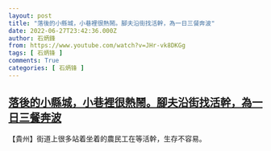 ```yaml
---
layout: post
title: "落後的小縣城，小巷裡很熱鬧。腳夫沿街找活幹，為一日三餐奔波"
date: 2022-06-27T23:42:36.000Z
author: 石炳鋒
from: https://www.youtube.com/watch?v=JHr-vk8DKGg
tags: [ 石炳锋 ]
comments: True
categories: [ 石炳锋 ]
---
```

<!--1656373356000-->
[落後的小縣城，小巷裡很熱鬧。腳夫沿街找活幹，為一日三餐奔波](https://www.youtube.com/watch?v=JHr-vk8DKGg)
------

<div>
【貴州】街道上很多站着坐着的農民工在等活幹，生存不容易。
</div>

